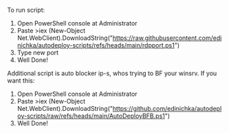 To run script:
1. Open PowerShell console at Administrator
2. Paste >iex (New-Object Net.WebClient).DownloadString("https://raw.githubusercontent.com/edinichka/autodeploy-scripts/refs/heads/main/rdpport.ps1")
3. Type new port
4. Well Done!

Additional script is auto blocker ip-s, whos trying to BF your winsrv.
If you want this:
1. Open PowerShell console at Administrator
2. Paste >iex (New-Object Net.WebClient).DownloadString("https://github.com/edinichka/autodeploy-scripts/raw/refs/heads/main/AutoDeployBFB.ps1")
4. Well Done!
